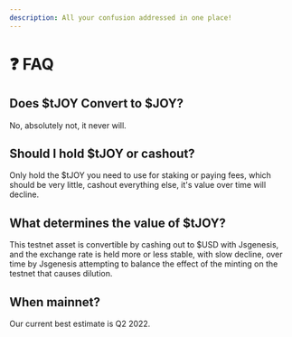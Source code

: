```yaml
---
description: All your confusion addressed in one place!
---
```


# ❓ FAQ

## Does $tJOY Convert to $JOY?

No, absolutely not, it never will.

## Should I hold $tJOY or cashout?

Only hold the $tJOY you need to use for staking or paying fees, which should be very little, cashout everything else, it's value over time will decline.

## What determines the value of $tJOY?

This testnet asset is convertible by cashing out to $USD with Jsgenesis, and the exchange rate is held more or less stable, with slow decline, over time by Jsgenesis attempting to balance the effect of the minting on the testnet that causes dilution.

## When mainnet?

Our current best estimate is Q2 2022.
